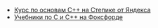 * [Курс по основам C++ на Степике от Яндекса](https://stepik.org/course/363)
* [Учебники по C и C++ на Фоксфорде](https://foxford.ru/wiki/informatika/istoriya-yazykov-programmirovaniya-s-i-s)
